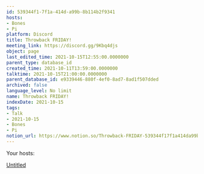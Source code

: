 ```yaml
---
id: 539344f1-7f1a-414d-a99b-8b114b2f9341
hosts:
- Bones
- Pi
platform: Discord
title: Throwback FRIDAY!
meeting_link: https://discord.gg/9Kbq4djs
object: page
last_edited_time: 2021-10-15T12:55:00.0000000
parent_type: database_id
created_time: 2021-10-11T13:59:00.0000000
talktime: 2021-10-15T21:00:00.0000000
parent_database_id: e9339446-880f-4ef0-8ad7-8ad1f507dded
archived: false
language_level: No limit
name: Throwback FRIDAY!
indexDate: 2021-10-15
tags:
- Talk
- 2021-10-15
- Bones
- Pi
notion_url: https://www.notion.so/Throwback-FRIDAY-539344f17f1a414da99b8b114b2f9341
---
```




Your hosts:

[Untitled](https://www.notion.so/482e61b02b9c4456b2b4fe86bb7544c6)   





